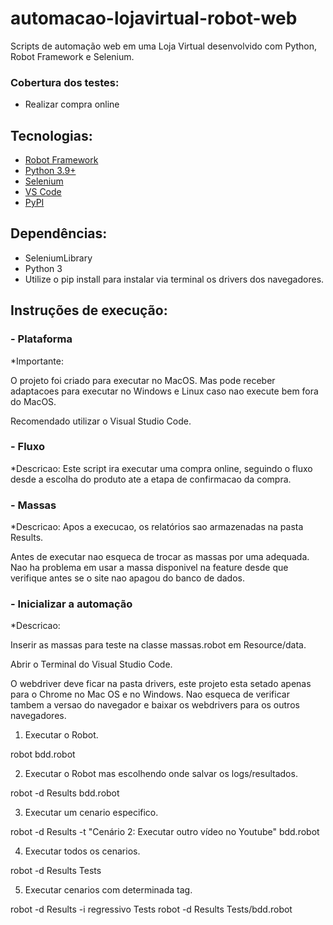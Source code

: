 # automacao-lojavirtual-robot-web
Scripts de automação web em uma Loja Virtual desenvolvido com Python, Robot Framework e Selenium.

### Cobertura dos testes:  ###

* Realizar compra online

## Tecnologias:
* [Robot Framework](https://robotframework.org/)
* [Python 3.9+](https://www.python.org/)
* [Selenium](https://robotframework.org/SeleniumLibrary/SeleniumLibrary.html)
* [VS Code](https://code.visualstudio.com/)
* [PyPI](https://pypi.org/project/selenium/)

## Dependências:
* SeleniumLibrary
* Python 3
* Utilize o pip install para instalar via terminal os drivers dos navegadores.

## Instruções de execução:

###  - Plataforma
*Importante:

O projeto foi criado para executar no MacOS. Mas pode receber adaptacoes para executar no Windows e Linux caso nao execute bem fora do MacOS.

Recomendado utilizar o Visual Studio Code.

###  - Fluxo
*Descricao: Este script ira executar uma compra online, seguindo o fluxo desde a escolha do produto ate a etapa de confirmacao da compra.

###  - Massas
*Descricao: 
Apos a execucao, os relatórios sao armazenadas na pasta Results.

Antes de executar nao esqueca de trocar as massas por uma adequada. Nao ha problema em usar a massa disponivel na feature desde que verifique antes se o site nao apagou do banco de dados.

###  - Inicializar a automação
*Descricao:

Inserir as massas para teste na classe massas.robot em Resource/data.

Abrir o Terminal do Visual Studio Code.

O webdriver deve ficar na pasta drivers, este projeto esta setado apenas para o Chrome no Mac OS e no Windows. Nao esqueca de verificar tambem a versao do navegador e baixar os webdrivers para os outros navegadores.

1. Executar o Robot.

robot bdd.robot

2. Executar o Robot mas escolhendo onde salvar os logs/resultados.

robot -d Results bdd.robot

3. Executar um cenario especifico.

robot -d Results -t "Cenário 2: Executar outro vídeo no Youtube" bdd.robot

4. Executar todos os cenarios.

robot -d Results Tests

5. Executar cenarios com determinada tag.

robot -d Results -i regressivo Tests
robot -d Results Tests/bdd.robot